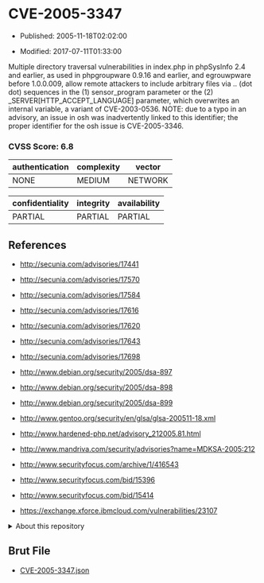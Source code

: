 # CVE-2005-3347

- Published: 2005-11-18T02:02:00

- Modified: 2017-07-11T01:33:00

Multiple directory traversal vulnerabilities in index.php in phpSysInfo 2.4 and earlier, as used in phpgroupware 0.9.16 and earlier, and egrouwpware before 1.0.0.009, allow remote attackers to include arbitrary files via .. (dot dot) sequences in the (1) sensor_program parameter or the (2) _SERVER[HTTP_ACCEPT_LANGUAGE] parameter, which overwrites an internal variable, a variant of CVE-2003-0536.  NOTE: due to a typo in an advisory, an issue in osh was inadvertently linked to this identifier; the proper identifier for the osh issue is CVE-2005-3346.

### CVSS Score: **6.8**

| authentication | complexity | vector |
| --- | --- | --- |
| NONE | MEDIUM | NETWORK |

| confidentiality | integrity | availability |
| --- | --- | --- |
| PARTIAL | PARTIAL | PARTIAL |

## References

* http://secunia.com/advisories/17441

* http://secunia.com/advisories/17570

* http://secunia.com/advisories/17584

* http://secunia.com/advisories/17616

* http://secunia.com/advisories/17620

* http://secunia.com/advisories/17643

* http://secunia.com/advisories/17698

* http://www.debian.org/security/2005/dsa-897

* http://www.debian.org/security/2005/dsa-898

* http://www.debian.org/security/2005/dsa-899

* http://www.gentoo.org/security/en/glsa/glsa-200511-18.xml

* http://www.hardened-php.net/advisory_212005.81.html

* http://www.mandriva.com/security/advisories?name=MDKSA-2005:212

* http://www.securityfocus.com/archive/1/416543

* http://www.securityfocus.com/bid/15396

* http://www.securityfocus.com/bid/15414

* https://exchange.xforce.ibmcloud.com/vulnerabilities/23107

<details>
<summary>About this repository</summary> 

  This repository is part of the project [Live Hack CVE](https://github.com/Live-Hack-CVE). Main website can be found [www.live-hack.org](https://www.live-hack.org) 
  
  Made by [Sn0wAlice](https://github.com/Sn0wAlice) for the people that care about security and need to have a feed of the latest CVEs. Hope you enjoy it, don't forget to star the repo and follow me on [Twitter](https://twitter.com/Sn0wAlice) and [Github](https://github.com/Sn0wAlice). And that is my [personnal website](https://www.alice-snow.me/)

  - [Home Page](https://github.com/Live-Hack-CVE)
  - [Framework](https://github.com/Live-Hack-CVE/cve-framework)
  - [CVE database](https://github.com/Live-Hack-CVE/full_database)
  - [Changelog](https://github.com/Live-Hack-CVE/Changelog)
</details>

## Brut File

* [CVE-2005-3347.json](https://raw.githubusercontent.com/Live-Hack-CVE/full_database/main/cves/2005/CVE-2005-3347.json)

